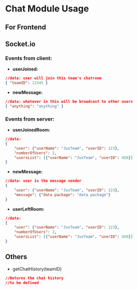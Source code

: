# Chat Module Usage

## For Frontend

## Socket.io

### Events from client:

* **userJoined:**

```json
//data: user will join this team's chatroom
{ "teamID": 12345 }
```

* **newMessage:**
```json
//data: whatever in this will be broadcast to other users
{ "anything": "anything" }
```
### Events from server:

* **userJoinedRoom:**
```json
//data:
{
    "user": {"userName": "JusTeam", "userID": 123},
    "numberOfUsers": 2,
    "usersList": [{"userName": "JusTeam", "userID": 456}]
}
```
* **newMessage:**
```json
//data: user is the message sender
{
    "user": {"userName": "JusTeam", "userID": 123},
    "message": {"data package": "data package"}
}
```
* **userLeftRoom:**
```json
//data:
{
    "user": {"userName": "JusTeam", "userID": 123},
    "numberOfUsers": 2,
    "usersList": [{"userName": "JusTeam", "userID": 456}]
}
```

## Others

* getChatHistory(teamID)
```json
//Returns the chat history
//to be defined
```
